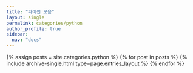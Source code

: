 ```yaml
---
title: "파이썬 모음"
layout: single
permalink: categories/python
author_profile: true
sidebar:
  nav: "docs"
---
```


 {% assign posts = site.categories.python %}
 {% for post in posts %} {% include archive-single.html type=page.entries_layout %} {% endfor %}

